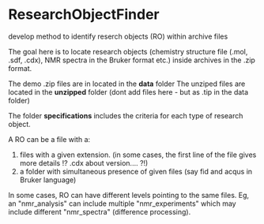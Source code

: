 # ResearchObjectFinder
develop method to identify reserch objects (RO) within archive files

The goal here is to locate research objects (chemistry structure file (.mol, .sdf, .cdx), NMR spectra in the Bruker format etc.) inside archives in the .zip format.

The demo .zip files are in located in the **data** folder
The unziped files are located in the **unzipped** folder (dont add files here - but as .tip in the data folder)

The folder **specifications** includes the criteria for each type of research object.

A RO can be a file with a:
1) files with a given extension. (in some cases, the first line of the file gives more details !? .cdx about version.... ?!)
2) a folder with simultaneous presence of given files (say fid and acqus in Bruker language)

In some cases, RO can have different levels pointing to the same files. Eg, an "nmr_analysis" can include multiple "nmr_experiments" which may include different "nmr_spectra" (difference processing).
